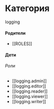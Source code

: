 # Категория

logging


#### Родители

- [[ROLES]]


#### Дети

###### Роли
- [[logging.admin]]
- [[logging.editor]]
- [[logging.reader]]
- [[logging.viewer]]
- [[logging.writer]]
